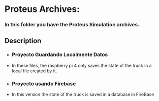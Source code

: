 <h1>Proteus Archives: </h1>

<h3>In this folder you have the Proteus Simulation archives.</h3>
<h2>Description</h2>

<ul>
  <li><h3>Proyecto Guardando Localmente Datos </h3></li>
  <li> In these files, the raspberry pi 4 only saves the state of the truck in a local file created by it. </li>
  <li><h3>Proyecto usando Firebase </h3></li>
  <li>In this version the state of the truck is saved in a database in FireBase</li>
</ul>
